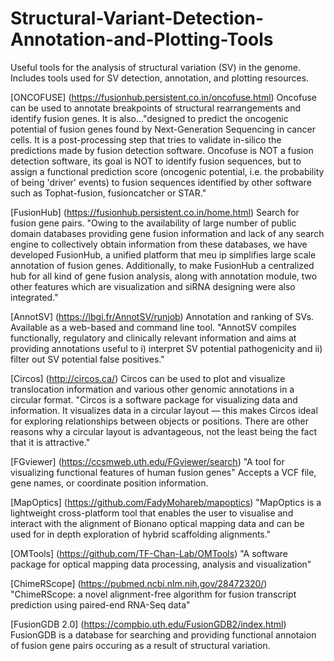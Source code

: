 # Structural-Variant-Detection-Annotation-and-Plotting-Tools
Useful tools for the analysis of structural variation (SV) in the genome. Includes tools used for SV detection, annotation, and plotting resources.

[ONCOFUSE] (https://fusionhub.persistent.co.in/oncofuse.html) 
Oncofuse can be used to annotate breakpoints of structural rearrangements and identify fusion genes. It is also..."designed to predict the oncogenic potential of fusion genes found by Next-Generation Sequencing in cancer cells. It is a post-processing step that tries to validate in-silico the predictions made by fusion detection software. Oncofuse is NOT a fusion detection software, its goal is NOT to identify fusion sequences, but to assign a functional prediction score (oncogenic potential, i.e. the probability of being 'driver' events) to fusion sequences identified by other software such as Tophat-fusion, fusioncatcher or STAR."

[FusionHub] (https://fusionhub.persistent.co.in/home.html)
Search for fusion gene pairs. "Owing to the availability of large number of public domain databases providing gene fusion information and lack of any search engine to collectively obtain information from these databases, we have developed FusionHub, a unified platform that meu ip simplifies large scale annotation of fusion genes. Additionally, to make FusionHub a centralized hub for all kind of gene fusion analysis, along with annotation module, two other features which are visualization and siRNA designing were also integrated."

[AnnotSV] (https://lbgi.fr/AnnotSV/runjob)
Annotation and ranking of SVs. Available as a web-based and command line tool. "AnnotSV compiles functionally, regulatory and clinically relevant information and aims at providing annotations useful to i) interpret SV potential pathogenicity and ii) filter out SV potential false positives."

[Circos] (http://circos.ca/)
Circos can be used to plot and visualize translocation information and various other genomic annotations in a circular format. "Circos is a software package for visualizing data and information. It visualizes data in a circular layout — this makes Circos ideal for exploring relationships between objects or positions. There are other reasons why a circular layout is advantageous, not the least being the fact that it is attractive."

[FGviewer] (https://ccsmweb.uth.edu/FGviewer/search)
"A tool for visualizing functional features of human fusion genes" Accepts a VCF file, gene names, or coordinate position information.

[MapOptics] (https://github.com/FadyMohareb/mapoptics)
"MapOptics is a lightweight cross-platform tool that enables the user to visualise and interact with the alignment of Bionano optical mapping data and can be used for in depth exploration of hybrid scaffolding alignments."

[OMTools] (https://github.com/TF-Chan-Lab/OMTools)
"A software package for optical mapping data processing, analysis and visualization"

[ChimeRScope] (https://pubmed.ncbi.nlm.nih.gov/28472320/)
"ChimeRScope: a novel alignment-free algorithm for fusion transcript prediction using paired-end RNA-Seq data"

[FusionGDB 2.0] (https://compbio.uth.edu/FusionGDB2/index.html)
FusionGDB is a database for searching and providing functional annotaion of fusion gene pairs occuring as a result of structural variation. 
